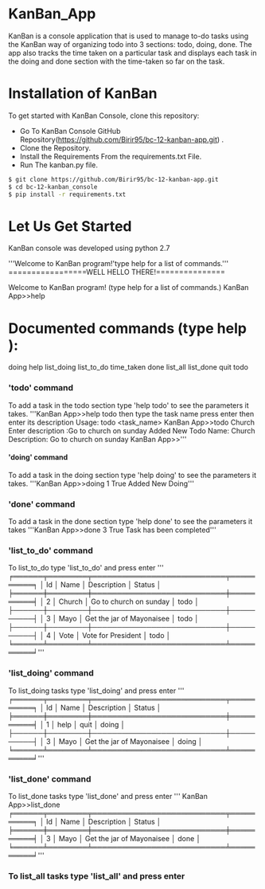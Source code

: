 # KanBan_App

KanBan is a console application that is used to manage to-do tasks using the KanBan way of organizing todo into 3 sections: todo, doing, done. The app also tracks the time taken on a particular task and displays each task in the doing and done section with the time-taken so far on the task.

# Installation of KanBan

To get started with KanBan Console, clone this repository:

* Go To KanBan Console GitHub Repository(https://github.com/Birir95/bc-12-kanban-app.git) .
* Clone the Repository.
* Install the Requirements From the requirements.txt File.
* Run The kanban.py file.

```sh
$ git clone https://github.com/Birir95/bc-12-kanban-app.git
$ cd bc-12-kanban_console
$ pip install -r requirements.txt
```
# Let Us Get Started
KanBan console was developed using python 2.7

'''Welcome to KanBan program!'type help for a list of commands.'''
=================WELL HELLO THERE!===============

Welcome to KanBan program! (type help for a list of commands.)
KanBan App>>help

Documented commands (type help <topic>):
========================================
doing  help      list_doing  list_to_do  time_taken
done   list_all  list_done   quit        todo


### 'todo' command
To add a task in the todo section type 'help todo' to see the parameters it takes.
'''KanBan App>>help todo then type the task name press enter then enter its description
Usage: todo <task_name>
KanBan App>>todo Church
Enter description :Go to church on sunday
Added New Todo
Name: Church
Description: Go to church on sunday
KanBan App>>'''


#### 'doing' command
To add a task in the doing section type 'help doing' to see the parameters it takes.
'''KanBan App>>doing 1 True
Added New Doing'''

### 'done' command
To add a task in the done section type 'help done' to see the parameters it takes 
'''KanBan App>>done 3 True
Task has been completed'''

### 'list_to_do' command
To list_to_do type 'list_to_do' and press enter
'''
╒══════╤════════╤═══════════════════════════╤══════════╕
│   Id │ Name   │ Description               │ Status   │
╞══════╪════════╪═══════════════════════════╪══════════╡
│    2 │ Church │ Go to church on sunday    │ todo     │
├──────┼────────┼───────────────────────────┼──────────┤
│    3 │ Mayo   │ Get the jar of Mayonaisee │ todo     │
├──────┼────────┼───────────────────────────┼──────────┤
│    4 │ Vote   │ Vote for President        │ todo     │
╘══════╧════════╧═══════════════════════════╧══════════╛'''

### 'list_doing' command
To list_doing tasks type 'list_doing' and press enter
'''
╒══════╤════════╤═══════════════════════════╤══════════╕
│   Id │ Name   │ Description               │ Status   │
╞══════╪════════╪═══════════════════════════╪══════════╡
│    1 │ help   │ quit                      │ doing    │
├──────┼────────┼───────────────────────────┼──────────┤
│    3 │ Mayo   │ Get the jar of Mayonaisee │ doing    │
╘══════╧════════╧═══════════════════════════╧══════════╛'''

### 'list_done' command
To list_done tasks type 'list_done' and press enter
'''
KanBan App>>list_done
╒══════╤════════╤═══════════════════════════╤══════════╕
│   Id │ Name   │ Description               │ Status   │
╞══════╪════════╪═══════════════════════════╪══════════╡
│    3 │ Mayo   │ Get the jar of Mayonaisee │ done     │
╘══════╧════════╧═══════════════════════════╧══════════╛'''

### To list_all tasks type 'list_all' and press enter







